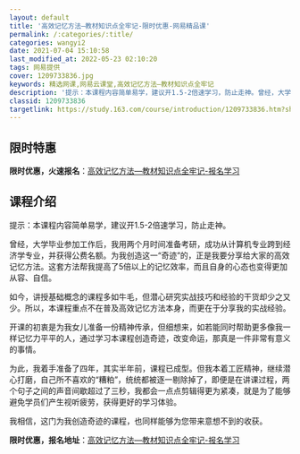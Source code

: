 ```yaml
---
layout: default
title: '高效记忆方法—教材知识点全牢记-限时优惠-网易精品课'
permalink: /:categories/:title/
categories: wangyi2
date: 2021-07-04 15:10:58
last_modified_at: 2022-05-23 02:10:20
tags: 网易提供
cover: 1209733836.jpg
keywords: 精选网课,网易云课堂,高效记忆方法—教材知识点全牢记
description: '提示：本课程内容简单易学，建议开1.5-2倍速学习，防止走神。曾经，大学毕业参加工作后，我用两个月时间准备考研，成功从计'
classid: 1209733836
targetlink: https://study.163.com/course/introduction/1209733836.htm?share=1&shareId=1025206652&utm_campaign=share&utm_medium=iphoneShare&utm_source=&utm_u=1025206652
---
```


## 限时特惠

**限时优惠，火速报名**：[高效记忆方法—教材知识点全牢记-报名学习](https://study.163.com/course/introduction/1209733836.htm?share=1&shareId=1025206652&utm_campaign=share&utm_medium=iphoneShare&utm_source=&utm_u=1025206652)

## 课程介绍

提示：本课程内容简单易学，建议开1.5-2倍速学习，防止走神。

曾经，大学毕业参加工作后，我用两个月时间准备考研，成功从计算机专业跨到经济学专业，并获得公费名额。为我创造这一“奇迹”的，正是我要分享给大家的高效记忆方法。这套方法帮我提高了5倍以上的记忆效率，而且自身的心态也变得更加从容、自信。

如今，讲授基础概念的课程多如牛毛，但潜心研究实战技巧和经验的干货却少之又少。所以，本课程重点不在普及高效记忆方法本身，而更在于分享我的实战经验。

开课的初衷是为我女儿准备一份精神传承，但细想来，如若能同时帮助更多像我一样记忆力平平的人，通过学习本课程创造奇迹，改变命运，那真是一件非常有意义的事情。

为此，我着手准备了四年，其实半年前，课程已成型。但我本着工匠精神，继续潜心打磨，自己所不喜欢的“糟粕”，统统都被逐一剔除掉了，即便是在讲课过程，两个句子之间的声音间歇超过了三秒，我都会一点点剪辑得更为紧凑，就是为了能够避免学员们产生视听疲劳，获得更好的学习体验。

我相信，这门为我创造奇迹的课程，也同样能够为您带来意想不到的收获。

**限时优惠，报名地址**：[高效记忆方法—教材知识点全牢记-报名学习](https://study.163.com/course/introduction/1209733836.htm?share=1&shareId=1025206652&utm_campaign=share&utm_medium=iphoneShare&utm_source=&utm_u=1025206652)

